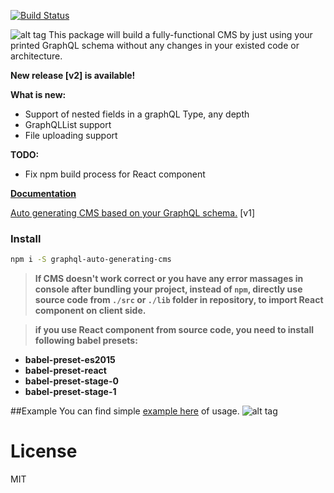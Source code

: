 [![Build Status](https://travis-ci.org/sarkistlt/graphql-auto-generating-cms.svg?branch=master)](https://travis-ci.org/sarkistlt/graphql-auto-generating-cms)

![alt tag](https://github.com/sarkistlt/graphql-auto-generating-cms/blob/master/example/screenshots/Screen-Shot-2016-10-31-at-10.33.13-AM.png)
This package will build a fully-functional CMS by just using your printed GraphQL schema without any changes in your existed code or architecture.

**New release [v2] is available!**


**What is new:**
* Support of nested fields in a graphQL Type, any depth
* GraphQLList support
* File uploading support

**TODO:**
* Fix npm build process for React component

**[Documentation](https://sarkistlt.gitbooks.io/graphql-cms/content/)**

[Auto generating CMS based on your GraphQL schema.](https://medium.com/@sarkis.tlt/auto-generating-cms-based-on-your-graphql-schema-5eaa6b07987b#.7lk3gbz0b) [v1]

### Install
~~~sh
npm i -S graphql-auto-generating-cms
~~~
> **If CMS doesn't work correct or you have any error massages in console after bundling your project, instead of ```npm```, directly use source code from ```./src``` or ```./lib``` folder in repository, to import React component on client side.**

> **if you use React component from source code, you need to install following babel presets:**
* **babel-preset-es2015**
* **babel-preset-react**
* **babel-preset-stage-0**
* **babel-preset-stage-1**

##Example
You can find simple [example here](https://github.com/sarkistlt/graphql-auto-generating-cms/tree/master/example) of usage.
![alt tag](https://github.com/sarkistlt/graphql-auto-generating-cms/blob/master/example/screenshots/Screen%20Shot%202016-10-31%20at%2010.26.10%20AM.png)

# License
MIT

